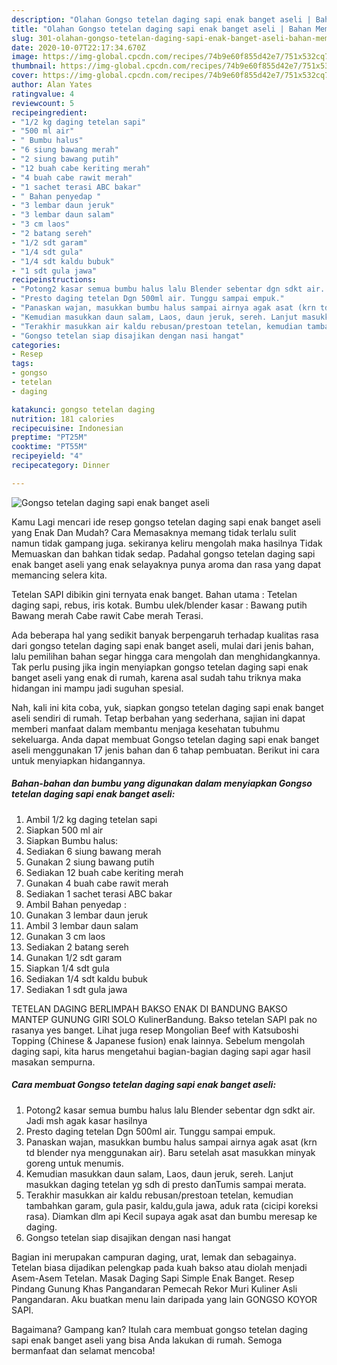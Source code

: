 ```yaml
---
description: "Olahan Gongso tetelan daging sapi enak banget aseli | Bahan Membuat Gongso tetelan daging sapi enak banget aseli Yang Enak dan Simpel"
title: "Olahan Gongso tetelan daging sapi enak banget aseli | Bahan Membuat Gongso tetelan daging sapi enak banget aseli Yang Enak dan Simpel"
slug: 301-olahan-gongso-tetelan-daging-sapi-enak-banget-aseli-bahan-membuat-gongso-tetelan-daging-sapi-enak-banget-aseli-yang-enak-dan-simpel
date: 2020-10-07T22:17:34.670Z
image: https://img-global.cpcdn.com/recipes/74b9e60f855d42e7/751x532cq70/gongso-tetelan-daging-sapi-enak-banget-aseli-foto-resep-utama.jpg
thumbnail: https://img-global.cpcdn.com/recipes/74b9e60f855d42e7/751x532cq70/gongso-tetelan-daging-sapi-enak-banget-aseli-foto-resep-utama.jpg
cover: https://img-global.cpcdn.com/recipes/74b9e60f855d42e7/751x532cq70/gongso-tetelan-daging-sapi-enak-banget-aseli-foto-resep-utama.jpg
author: Alan Yates
ratingvalue: 4
reviewcount: 5
recipeingredient:
- "1/2 kg daging tetelan sapi"
- "500 ml air"
- " Bumbu halus"
- "6 siung bawang merah"
- "2 siung bawang putih"
- "12 buah cabe keriting merah"
- "4 buah cabe rawit merah"
- "1 sachet terasi ABC bakar"
- " Bahan penyedap "
- "3 lembar daun jeruk"
- "3 lembar daun salam"
- "3 cm laos"
- "2 batang sereh"
- "1/2 sdt garam"
- "1/4 sdt gula"
- "1/4 sdt kaldu bubuk"
- "1 sdt gula jawa"
recipeinstructions:
- "Potong2 kasar semua bumbu halus lalu Blender sebentar dgn sdkt air. Jadi msh agak kasar hasilnya"
- "Presto daging tetelan Dgn 500ml air. Tunggu sampai empuk."
- "Panaskan wajan, masukkan bumbu halus sampai airnya agak asat (krn td blender nya menggunakan air). Baru setelah asat masukkan minyak goreng untuk menumis."
- "Kemudian masukkan daun salam, Laos, daun jeruk, sereh. Lanjut masukkan daging tetelan yg sdh di presto danTumis sampai merata."
- "Terakhir masukkan air kaldu rebusan/prestoan tetelan, kemudian tambahkan garam, gula pasir, kaldu,gula jawa, aduk rata (cicipi koreksi rasa). Diamkan dlm api Kecil supaya agak asat dan bumbu meresap ke daging."
- "Gongso tetelan siap disajikan dengan nasi hangat"
categories:
- Resep
tags:
- gongso
- tetelan
- daging

katakunci: gongso tetelan daging 
nutrition: 181 calories
recipecuisine: Indonesian
preptime: "PT25M"
cooktime: "PT55M"
recipeyield: "4"
recipecategory: Dinner

---
```



![Gongso tetelan daging sapi enak banget aseli](https://img-global.cpcdn.com/recipes/74b9e60f855d42e7/751x532cq70/gongso-tetelan-daging-sapi-enak-banget-aseli-foto-resep-utama.jpg)

Kamu Lagi mencari ide resep gongso tetelan daging sapi enak banget aseli yang Enak Dan Mudah? Cara Memasaknya memang tidak terlalu sulit namun tidak gampang juga. sekiranya keliru mengolah maka hasilnya Tidak Memuaskan dan bahkan tidak sedap. Padahal gongso tetelan daging sapi enak banget aseli yang enak selayaknya punya aroma dan rasa yang dapat memancing selera kita.

Tetelan SAPI dibikin gini ternyata enak banget. Bahan utama : Tetelan daging sapi, rebus, iris kotak. Bumbu ulek/blender kasar : Bawang putih Bawang merah Cabe rawit Cabe merah Terasi.

Ada beberapa hal yang sedikit banyak berpengaruh terhadap kualitas rasa dari gongso tetelan daging sapi enak banget aseli, mulai dari jenis bahan, lalu pemilihan bahan segar hingga cara mengolah dan menghidangkannya. Tak perlu pusing jika ingin menyiapkan gongso tetelan daging sapi enak banget aseli yang enak di rumah, karena asal sudah tahu triknya maka hidangan ini mampu jadi suguhan spesial.


Nah, kali ini kita coba, yuk, siapkan gongso tetelan daging sapi enak banget aseli sendiri di rumah. Tetap berbahan yang sederhana, sajian ini dapat memberi manfaat dalam membantu menjaga kesehatan tubuhmu sekeluarga. Anda dapat membuat Gongso tetelan daging sapi enak banget aseli menggunakan 17 jenis bahan dan 6 tahap pembuatan. Berikut ini cara untuk menyiapkan hidangannya.

<!--inarticleads1-->

##### Bahan-bahan dan bumbu yang digunakan dalam menyiapkan Gongso tetelan daging sapi enak banget aseli:

1. Ambil 1/2 kg daging tetelan sapi
1. Siapkan 500 ml air
1. Siapkan  Bumbu halus:
1. Sediakan 6 siung bawang merah
1. Gunakan 2 siung bawang putih
1. Sediakan 12 buah cabe keriting merah
1. Gunakan 4 buah cabe rawit merah
1. Sediakan 1 sachet terasi ABC bakar
1. Ambil  Bahan penyedap :
1. Gunakan 3 lembar daun jeruk
1. Ambil 3 lembar daun salam
1. Gunakan 3 cm laos
1. Sediakan 2 batang sereh
1. Gunakan 1/2 sdt garam
1. Siapkan 1/4 sdt gula
1. Sediakan 1/4 sdt kaldu bubuk
1. Sediakan 1 sdt gula jawa


TETELAN DAGING BERLIMPAH BAKSO ENAK DI BANDUNG BAKSO MANTEP GUNUNG GIRI SOLO KulinerBandung. Bakso tetelan SAPI pak no rasanya yes banget. Lihat juga resep Mongolian Beef with Katsuboshi Topping (Chinese &amp; Japanese fusion) enak lainnya. Sebelum mengolah daging sapi, kita harus mengetahui bagian-bagian daging sapi agar hasil masakan sempurna. 

<!--inarticleads2-->

##### Cara membuat Gongso tetelan daging sapi enak banget aseli:

1. Potong2 kasar semua bumbu halus lalu Blender sebentar dgn sdkt air. Jadi msh agak kasar hasilnya
1. Presto daging tetelan Dgn 500ml air. Tunggu sampai empuk.
1. Panaskan wajan, masukkan bumbu halus sampai airnya agak asat (krn td blender nya menggunakan air). Baru setelah asat masukkan minyak goreng untuk menumis.
1. Kemudian masukkan daun salam, Laos, daun jeruk, sereh. Lanjut masukkan daging tetelan yg sdh di presto danTumis sampai merata.
1. Terakhir masukkan air kaldu rebusan/prestoan tetelan, kemudian tambahkan garam, gula pasir, kaldu,gula jawa, aduk rata (cicipi koreksi rasa). Diamkan dlm api Kecil supaya agak asat dan bumbu meresap ke daging.
1. Gongso tetelan siap disajikan dengan nasi hangat


Bagian ini merupakan campuran daging, urat, lemak dan sebagainya. Tetelan biasa dijadikan pelengkap pada kuah bakso atau diolah menjadi Asem-Asem Tetelan. Masak Daging Sapi Simple Enak Banget. Resep Pindang Gunung Khas Pangandaran Pemecah Rekor Muri Kuliner Asli Pangandaran. Aku buatkan menu lain daripada yang lain GONGSO KOYOR SAPI. 

Bagaimana? Gampang kan? Itulah cara membuat gongso tetelan daging sapi enak banget aseli yang bisa Anda lakukan di rumah. Semoga bermanfaat dan selamat mencoba!
